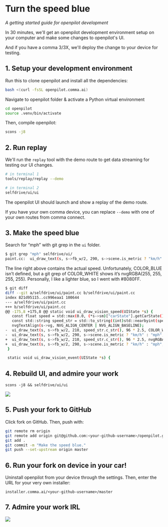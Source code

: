 # Turn the speed blue
*A getting started guide for openpilot development*

In 30 minutes, we'll get an openpilot development environment setup on your computer and make some changes to openpilot's UI.

And if you have a comma 3/3X, we'll deploy the change to your device for testing.

## 1. Setup your development environment

Run this to clone openpilot and install all the dependencies:
```bash
bash <(curl -fsSL openpilot.comma.ai)
```

Navigate to openpilot folder & activate a Python virtual environment
```bash
cd openpilot
source .venv/bin/activate
```

Then, compile openpilot:
```bash
scons -j8
```

## 2. Run replay

We'll run the `replay` tool with the demo route to get data streaming for testing our UI changes.
```bash
# in terminal 1
tools/replay/replay --demo

# in terminal 2
selfdrive/ui/ui
```

The openpilot UI should launch and show a replay of the demo route.

If you have your own comma device, you can replace `--demo` with one of your own routes from comma connect.

## 3. Make the speed blue

Search for “mph” with git grep in the `ui` folder.
```bash
$ git grep "mph" selfdrive/ui/
paint.cc:  ui_draw_text(s, s->fb_w/2, 290, s->scene.is_metric ? "km/h" : "mph", 36 * 2.5, COLOR_WHITE_ALPHA(200), "sans-regular");
```

The line right above contains the actual speed. Unfortunately, COLOR_BLUE isn’t defined, but a git grep of COLOR_WHITE shows it’s nvgRGBA(255, 255, 255, 255). Personally, I like a lighter blue, so I went with #8080FF.
```bash
$ git diff
diff --git a/selfdrive/ui/paint.cc b/selfdrive/ui/paint.cc
index 821d95115..cc996eaa1 100644
--- a/selfdrive/ui/paint.cc
+++ b/selfdrive/ui/paint.cc
@@ -175,8 +175,8 @@ static void ui_draw_vision_speed(UIState *s) {
   const float speed = std::max(0.0, (*s->sm)["carState"].getCarState().getVEgo() * (s->scene.is_metric ? 3.6 : 2.2369363));
   const std::string speed_str = std::to_string((int)std::nearbyint(speed));
   nvgTextAlign(s->vg, NVG_ALIGN_CENTER | NVG_ALIGN_BASELINE);
-  ui_draw_text(s, s->fb_w/2, 210, speed_str.c_str(), 96 * 2.5, COLOR_WHITE, "sans-bold");
-  ui_draw_text(s, s->fb_w/2, 290, s->scene.is_metric ? "km/h" : "mph", 36 * 2.5, COLOR_WHITE_ALPHA(200), "sans-regular");
+  ui_draw_text(s, s->fb_w/2, 210, speed_str.c_str(), 96 * 2.5, nvgRGBA(128, 128, 255, 255), "sans-bold");
+  ui_draw_text(s, s->fb_w/2, 290, s->scene.is_metric ? "km/h" : "mph", 36 * 2.5, nvgRGBA(128, 128, 255, 200), "sans-regular");
 }

 static void ui_draw_vision_event(UIState *s) {
```


## 4. Rebuild UI, and admire your work

```
scons -j8 && selfdrive/ui/ui
```

![](https://blog.comma.ai/img/blue_speed_ui.png)

## 5. Push your fork to GitHub

Click fork on GitHub. Then, push with:
```bash
git remote rm origin
git remote add origin git@github.com:<your-github-username>/openpilot.git
git add .
git commit -m "Make the speed blue."
git push --set-upstream origin master
```

## 6. Run your fork on device in your car!

Uninstall openpilot from your device through the settings. Then, enter the URL for your very own installer:
```
installer.comma.ai/<your-github-username>/master
```

## 7. Admire your work IRL

![](https://blog.comma.ai/img/c3_blue_ui.jpg)

